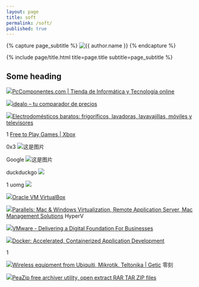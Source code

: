 ```yaml
---
layout: page
title: soft
permalink: /soft/
published: true
---
```


<div class="page" markdown="1">

{% capture page_subtitle %}
<img
    class="me"
    alt="{{ author.name }}"
    src="{{ site.author.photo | relative_url }}"
    srcset="{{ site.author.photo2x | relative_url }} 2x"
/>
{% endcapture %}

{% include page/title.html title=page.title subtitle=page_subtitle %}

## Some heading 
![ ](https://icons.duckduckgo.com/ip3/pccomponentes.com.ico)[PcComponentes.com | Tienda de Informática y Tecnología online](https://www.pccomponentes.com/)

![ ](https://icons.duckduckgo.com/ip3/idealo.es.ico)[idealo – tu comparador de precios](https://www.idealo.es/)

![ ](https://icons.duckduckgo.com/ip3/electrodepot.es.ico)[Electrodomésticos baratos: frigoríficos, lavadoras, lavavajillas, móviles y televisores](https://www.electrodepot.es/)

1
[Free to Play Games | Xbox](https://www.xbox.com/en-US/games/free-to-play)

0x3
![这是图片](https://0x3.com/icon?host=electrodepot.es)

Google
![这是图片](https://www.google.com/s2/favicons?domain=electrodepot.es&size=32)

duckduckgo
![ ](https://icons.duckduckgo.com/ip3/electrodepot.es.ico)

1 uomg
![ ](https://api.uomg.com/api/get.favicon?url=google.com)

![](https://icons.duckduckgo.com/ip3/www.virtualbox.org.ico)[Oracle VM VirtualBox](https://www.virtualbox.org/)

![](https://icons.duckduckgo.com/ip3/www.parallels.com.ico)[Parallels: Mac & Windows Virtualization, Remote Application Server, Mac Management Solutions](https://www.parallels.com/)
HyperV

![](https://icons.duckduckgo.com/ip3/www.vmware.com.ico)[VMware - Delivering a Digital Foundation For Businesses](https://www.vmware.com/)


![](https://icons.duckduckgo.com/ip3/www.docker.com.ico)[Docker: Accelerated, Containerized Application Development](https://www.docker.com/)

1

![](https://icons.duckduckgo.com/ip3/www.getic.com.ico)[Wireless equipment from Ubiquiti, Mikrotik, Teltonika | Getic](https://www.getic.com/)
零刻


![](https://icons.duckduckgo.com/ip3/peazip.github.io.ico)[PeaZip free archiver utility, open extract RAR TAR ZIP files](https://peazip.github.io/)
